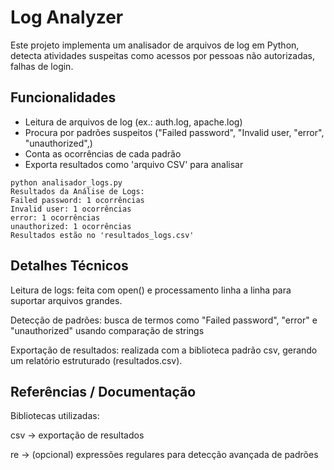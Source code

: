 # Log Analyzer 
Este projeto implementa um analisador de arquivos de log em Python, detecta atividades suspeitas como acessos por pessoas não autorizadas, falhas de login.


## Funcionalidades

- Leitura de arquivos de log (ex.: auth.log, apache.log)
- Procura por padrões suspeitos ("Failed password", "Invalid user, "error", "unauthorized",)
- Conta as ocorrências de cada padrão
- Exporta resultados como 'arquivo CSV' para analisar

`````
python analisador_logs.py
Resultados da Análise de Logs:
Failed password: 1 ocorrências
Invalid user: 1 ocorrências
error: 1 ocorrências
unauthorized: 1 ocorrências
Resultados estão no 'resultados_logs.csv'
`````

## Detalhes Técnicos

Leitura de logs: feita com open() e processamento linha a linha para suportar arquivos grandes.

Detecção de padrões: busca de termos como "Failed password", "error" e "unauthorized" usando comparação de strings

Exportação de resultados: realizada com a biblioteca padrão csv, gerando um relatório estruturado (resultados.csv).


## Referências / Documentação
Bibliotecas utilizadas:

csv → exportação de resultados

re → (opcional) expressões regulares para detecção avançada de padrões
